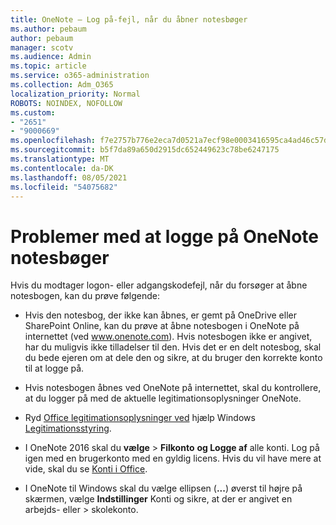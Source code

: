 ```yaml
---
title: OneNote – Log på-fejl, når du åbner notesbøger
ms.author: pebaum
author: pebaum
manager: scotv
ms.audience: Admin
ms.topic: article
ms.service: o365-administration
ms.collection: Adm_O365
localization_priority: Normal
ROBOTS: NOINDEX, NOFOLLOW
ms.custom:
- "2651"
- "9000669"
ms.openlocfilehash: f7e2757b776e2eca7d0521a7ecf98e0003416595ca4ad46c57d70974acba98ad
ms.sourcegitcommit: b5f7da89a650d2915dc652449623c78be6247175
ms.translationtype: MT
ms.contentlocale: da-DK
ms.lasthandoff: 08/05/2021
ms.locfileid: "54075682"
---
```

# <a name="issues-signing-in-to-onenote-notebooks"></a>Problemer med at logge på OneNote notesbøger

Hvis du modtager logon- eller adgangskodefejl, når du forsøger at åbne notesbogen, kan du prøve følgende:

- Hvis den notesbog, der ikke kan åbnes, er gemt på OneDrive eller SharePoint Online, kan du prøve at åbne notesbogen i OneNote på internettet (ved www.onenote.com). Hvis notesbogen ikke er angivet, har du muligvis ikke tilladelser til den. Hvis det er en delt notesbog, skal du bede ejeren om at dele den og sikre, at du bruger den korrekte konto til at logge på.

- Hvis notesbogen åbnes ved OneNote på internettet, skal du kontrollere, at du logger på med de aktuelle legitimationsoplysninger OneNote. 

- Ryd [Office legitimationsoplysninger ved](https://docs.microsoft.com/office/troubleshoot/error-messages/another-account-already-signed-in#step-3-clear-cached-credentials-on-the-computer) hjælp Windows [Legitimationsstyring](https://support.microsoft.com/help/4026814/windows-accessing-credential-manager).

- I OneNote 2016 skal du **vælge**  >  **Filkonto** **og Logge af** alle konti. Log på igen med en brugerkonto med en gyldig licens. Hvis du vil have mere at vide, skal du se [Konti i Office](https://support.office.com/article/accounts-in-office-628ea040-f265-49de-b986-be09c3ebf8a9).

- I OneNote til Windows skal du vælge ellipsen (**...**) øverst til højre på skærmen, vælge **Indstillinger** Konti og sikre, at der er angivet en arbejds- eller  >  skolekonto.